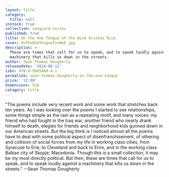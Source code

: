 ```yaml
---
layout: title
category:
  title: null
instock: true
collection: vanguard-series
published: true
title: On the One Tongue of the Wind Orishas Rise
cover: OntheOneTongueforWeb.jpg
description: >-
  These are times that call for us to speak, and to speak loudly against a
  machinery that kills us down in the streets.
author: Sean Thomas Dougherty
releasedate: '2016-06-12'
isbn: 978-0-9965460-4-1
permalink: sean-thomas-dougherty-on-the-one-tongue
price: '12.00'
dimensions: 5x6
catagory: title
---
```

"The poems include very recent work and some work that stretches back ten years. As I was looking over the poems I started to see relationships, some things simple as the rain as a repeating motif, and many voices: my friend who had fought in the Iraq war, another friend who nearly drank himself to death, elegies for friends and neighborhood kids gunned down in our American streets. But the big think is I noticed almost all the poems have to deal with some political aspect of disenfranchisement, of othering and collision of social forces from my life in working class cities, from Syracuse to Erie, to Cleveland and back to Erire, and in the working class Balkan city of Skopje, Macedonia. Though this is a small collection, it may be my most directly political. But then, these are times that call for us to speak, and to speak loudly against a machinery that kills us down in the streets."
--Sean Thomas Dougherty
